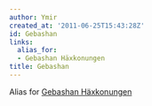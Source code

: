 ```yaml
---
author: Ymir
created_at: '2011-06-25T15:43:28Z'
id: Gebashan
links:
  alias_for:
  - Gebashan Häxkonungen
title: Gebashan
---
```


Alias for [Gebashan Häxkonungen]

  [Gebashan Häxkonungen]: Gebashan_Häxkonungen